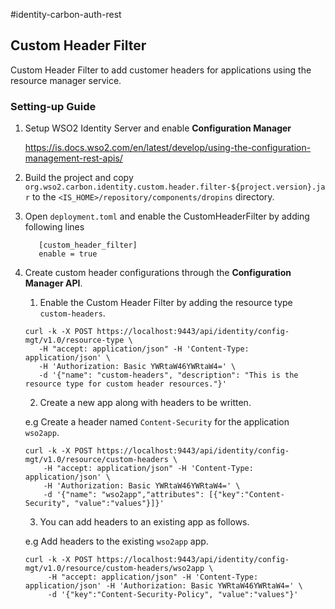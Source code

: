 #identity-carbon-auth-rest

## Custom Header Filter
Custom Header Filter to add customer headers for applications using the resource manager service. 

### Setting-up Guide
1. Setup WSO2 Identity Server and enable **Configuration Manager**
   
   https://is.docs.wso2.com/en/latest/develop/using-the-configuration-management-rest-apis/
  
2. Build the project and copy `org.wso2.carbon.identity.custom.header.filter-${project.version}.jar` to the
   `<IS_HOME>/repository/components/dropins` directory.

3. Open `deployment.toml` and enable the CustomHeaderFilter by adding following lines
   ```
      [custom_header_filter]
      enable = true
   ```

4. Create custom header configurations through the **Configuration Manager API**.

    1. Enable the Custom Header Filter by adding the resource type `custom-headers`.
    ```
    curl -k -X POST https://localhost:9443/api/identity/config-mgt/v1.0/resource-type \
       -H "accept: application/json" -H 'Content-Type: application/json' \
       -H 'Authorization: Basic YWRtaW46YWRtaW4=' \
       -d '{"name": "custom-headers", "description": "This is the resource type for custom header resources."}'
    ```
   
   2. Create a new app along with headers to be written.
    
   e.g Create a header named `Content-Security` for the application `wso2app`.
   ```
   curl -k -X POST https://localhost:9443/api/identity/config-mgt/v1.0/resource/custom-headers \
       -H "accept: application/json" -H 'Content-Type: application/json' \
       -H 'Authorization: Basic YWRtaW46YWRtaW4=' \
       -d '{"name": "wso2app","attributes": [{"key":"Content-Security", "value":"values"}]}'
   ```
   
   3. You can add headers to an existing app as follows.
   
   e.g Add headers to the existing `wso2app` app.
   ```
   curl -k -X POST https://localhost:9443/api/identity/config-mgt/v1.0/resource/custom-headers/wso2app \
        -H "accept: application/json" -H 'Content-Type: application/json' -H 'Authorization: Basic YWRtaW46YWRtaW4=' \
        -d '{"key":"Content-Security-Policy", "value":"values"}'
   ```